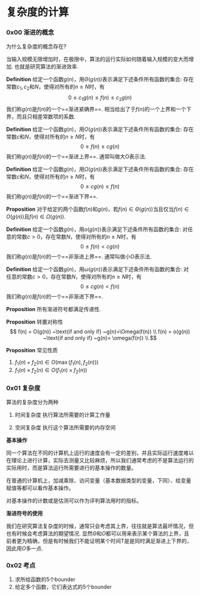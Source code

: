 # 复杂度的计算 



### 0x00  渐进的概念

为什么复杂度的概念存在?

当输入规模无限增加时，在极限中，算法的运行实际如何随着输入规模的变大而增加.  也就是研究算法的渐进效率. 



**Definition** 给定一个函数$g(n)$，用$\Theta(g(n))$表示满足下述条件所有函数的集合:  存在常数$c_1,c_2$和$N$，使得对所有的$n \geq N$时，有
$$
0 \leq c_1g(n) \leq f(n) \leq c_2g(n)
$$
我们称$g(n)$是$f(n)$的一个==渐进紧确界==. 相当给出了于$f(n)$的一个上界和一个下界，而且只相差常数项的系数. 



**Definition**  给定一个函数$g(n)$，用$O(g(n))$表示满足下述条件所有函数的集合:  存在常数$c$和$N$，使得对所有的$n \geq N$时，有
$$
0 \leq f(n) \leq cg(n)
$$
我们称$g(n)$是$f(n)$的一个==渐进上界==.  通常叫做大O表示法. 



**Definition**  给定一个函数$g(n)$，用$\Omega(g(n))$表示满足下述条件所有函数的集合:  存在常数$c$和$N$，使得对所有的$n \geq N$时，有
$$
0 \leq cg(n) \leq f(n)
$$
我们称$g(n)$是$f(n)$的一个==渐进下界==.



**Proposition** 对于给定的两个函数$f(n)$和$g(n)$，若$f(n) \in \Theta(g(n))$当且仅当$f(n) \in O(g(n))$且$f(n) \in \Omega(g(n))$. 



**Definition**  给定一个函数$g(n)$，用$o(g(n))$表示满足下述条件所有函数的集合:  对任意的常数$c > 0$，存在常数$N$，使得对所有的$n \geq N$时，有
$$
0 \leq f(n) < cg(n)
$$
我们称$g(n)$是$f(n)$的一个==非渐进上界==.  通常叫做小O表示法. 



**Definition**  给定一个函数$g(n)$，用$\omega(g(n))$表示满足下述条件所有函数的集合:  对任意的常数$c > 0$，存在常数$N$，使得对所有的$n \geq N$时，有
$$
0 \leq cg(n) < f(n)
$$
我们称$g(n)$是$f(n)$的一个==非渐进下界==.



**Proposition** 所有渐进符号都满足传递性.  

**Proposition** 转置对称性
$$
f(n) = O(g(n)) ~\text{if and only if}  ~g(n)=\Omega(f(n)) \\
f(n) = o(g(n)) ~\text{if and only if}  ~g(n)= \omega(f(n)) \\
$$


**Proposition** 常见性质

1. $f_1(n) + f_2(n) \in O(\max(f_1(n),f_2(n)))$
2. $f_1(n) \times f_2(n) \in O(f_1(n) \times f_2(n))$



### 0x01 复杂度

算法的复杂度分为两种	

1. 时间复杂度 执行算法所需要的计算工作量

2. 空间复杂度  执行这个算法所需要的内存空间

   

**基本操作**

同一个算法在不同的计算机上运行的速度会有一定的差别，并且实际运行速度难以在理论上进行计算，实际去测量又比较麻烦，所以我们通常考虑的不是算法运行的实际用时，而是算法运行所需要进行的基本操作的数量。

在普通的计算机上，加减乘除、访问变量（基本数据类型的变量，下同）、给变量赋值等都可以看作基本操作。

对基本操作的计数或是估测可以作为评判算法用时的指标。




**渐进符号的使用**

我们在研究算法复杂度的时候，通常只会考虑其上界，往往就是算法最坏情况，但也有时候会考虑算法的期望情况.   显然$\Theta$和$O$都可以用来表示某个算法的上界，且前者更为精确，但是有时候我们不能证明某个时间T是是同时满足渐进上下界的，因此用$O$多一点.   



### 0x02 考点

1. 求所给函数的5个bounder
2. 给定多个函数，它们表达式的5个bounder
